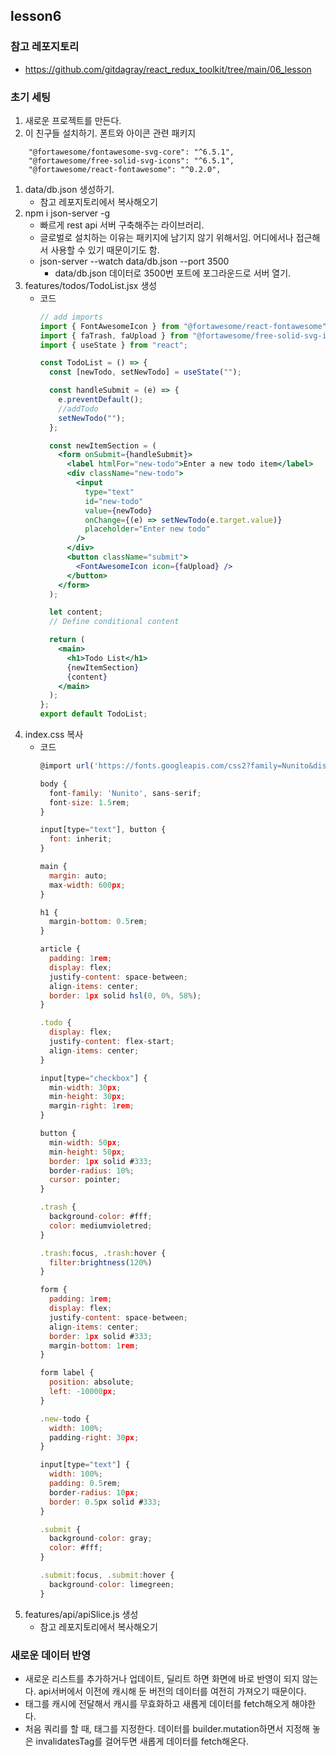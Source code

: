 ## lesson6

### 참고 레포지토리

- https://github.com/gitdagray/react_redux_toolkit/tree/main/06_lesson

### 초기 세팅

1. 새로운 프로젝트를 만든다.
2. 이 친구들 설치하기. 폰트와 아이콘 관련 패키지

```
    "@fortawesome/fontawesome-svg-core": "^6.5.1",
    "@fortawesome/free-solid-svg-icons": "^6.5.1",
    "@fortawesome/react-fontawesome": "^0.2.0",
```

1. data/db.json 생성하기.
   - 참고 레포지토리에서 복사해오기
2. npm i json-server -g
   - 빠르게 rest api 서버 구축해주는 라이브러리.
   - 글로벌로 설치하는 이유는 패키지에 남기지 않기 위해서임. 어디에서나 접근해서 사용할 수 있기 때문이기도 함.
   - json-server --watch data/db.json --port 3500
     - data/db.json 데이터로 3500번 포트에 포그라운드로 서버 열기.
3. features/todos/TodoList.jsx 생성
   - 코드
     ```jsx
     // add imports
     import { FontAwesomeIcon } from "@fortawesome/react-fontawesome";
     import { faTrash, faUpload } from "@fortawesome/free-solid-svg-icons";
     import { useState } from "react";

     const TodoList = () => {
       const [newTodo, setNewTodo] = useState("");

       const handleSubmit = (e) => {
         e.preventDefault();
         //addTodo
         setNewTodo("");
       };

       const newItemSection = (
         <form onSubmit={handleSubmit}>
           <label htmlFor="new-todo">Enter a new todo item</label>
           <div className="new-todo">
             <input
               type="text"
               id="new-todo"
               value={newTodo}
               onChange={(e) => setNewTodo(e.target.value)}
               placeholder="Enter new todo"
             />
           </div>
           <button className="submit">
             <FontAwesomeIcon icon={faUpload} />
           </button>
         </form>
       );

       let content;
       // Define conditional content

       return (
         <main>
           <h1>Todo List</h1>
           {newItemSection}
           {content}
         </main>
       );
     };
     export default TodoList;
     ```
4. index.css 복사
   - 코드
     ```jsx
     @import url('https://fonts.googleapis.com/css2?family=Nunito&display=swap');

     body {
       font-family: 'Nunito', sans-serif;
       font-size: 1.5rem;
     }

     input[type="text"], button {
       font: inherit;
     }

     main {
       margin: auto;
       max-width: 600px;
     }

     h1 {
       margin-bottom: 0.5rem;
     }

     article {
       padding: 1rem;
       display: flex;
       justify-content: space-between;
       align-items: center;
       border: 1px solid hsl(0, 0%, 58%);
     }

     .todo {
       display: flex;
       justify-content: flex-start;
       align-items: center;
     }

     input[type="checkbox"] {
       min-width: 30px;
       min-height: 30px;
       margin-right: 1rem;
     }

     button {
       min-width: 50px;
       min-height: 50px;
       border: 1px solid #333;
       border-radius: 10%;
       cursor: pointer;
     }

     .trash {
       background-color: #fff;
       color: mediumvioletred;
     }

     .trash:focus, .trash:hover {
       filter:brightness(120%)
     }

     form {
       padding: 1rem;
       display: flex;
       justify-content: space-between;
       align-items: center;
       border: 1px solid #333;
       margin-bottom: 1rem;
     }

     form label {
       position: absolute;
       left: -10000px;
     }

     .new-todo {
       width: 100%;
       padding-right: 30px;
     }

     input[type="text"] {
       width: 100%;
       padding: 0.5rem;
       border-radius: 10px;
       border: 0.5px solid #333;
     }

     .submit {
       background-color: gray;
       color: #fff;
     }

     .submit:focus, .submit:hover {
       background-color: limegreen;
     }
     ```
5. features/api/apiSlice.js 생성
   - 참고 레포지토리에서 복사해오기

### 새로운 데이터 반영

- 새로운 리스트를 추가하거나 업데이트, 딜리트 하면 화면에 바로 반영이 되지 않는다. api서버에서 이전에 캐시해 둔 버전의 데이터를 여전히 가져오기 때문이다.
- 태그를 캐시에 전달해서 캐시를 무효화하고 새롭게 데이터를 fetch해오게 해야한다.
- 처음 쿼리를 할 때, 태그를 지정한다. 데이터를 builder.mutation하면서 지정해 놓은 invalidatesTag를 걸어두면 새롭게 데이터를 fetch해온다.
